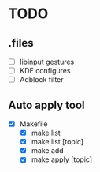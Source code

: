 # TODO

## .files

- [ ] libinput gestures
- [ ] KDE configures
- [ ] Adblock filter

## Auto apply tool

- [x] Makefile
  - [x] make list
  - [x] make list [topic]
  - [x] make add
  - [x] make apply [topic]